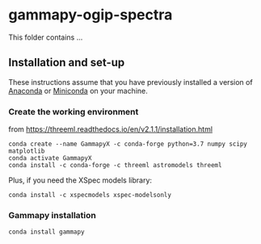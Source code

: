# gammapy-ogip-spectra

This folder contains ... 

## Installation and set-up

These instructions assume that you have previously installed a version of [Anaconda](https://www.anaconda.com/products/distribution) or [Miniconda](https://docs.conda.io/en/latest/miniconda.html) on your machine.

### Create the working environment 
from https://threeml.readthedocs.io/en/v2.1.1/installation.html
```
conda create --name GammapyX -c conda-forge python=3.7 numpy scipy matplotlib
conda activate GammapyX
conda install -c conda-forge -c threeml astromodels threeml
```
Plus, if you need the XSpec models library:
```
conda install -c xspecmodels xspec-modelsonly
```
### Gammapy installation
```conda install gammapy```

